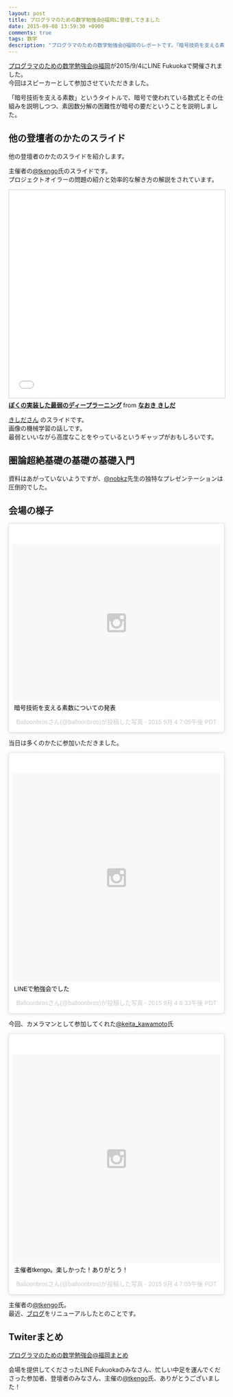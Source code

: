 ```yaml
---
layout: post
title: プログラマのための数学勉強会@福岡に登壇してきました
date: 2015-09-08 13:59:30 +0900
comments: true
tags: 数学
description: "プログラマのための数学勉強会@福岡のレポートです。「暗号技術を支える素数」というタイトルで、暗号で使われている数式とその仕組みを説明しつつ、素因数分解の困難性が暗号の要だということを説明しました。"
---
```


[プログラマのための数学勉強会@福岡](http://maths4pg-fuk.connpass.com/event/18609/)が2015/9/4にLINE Fukuokaで開催されました。  
今回はスピーカーとして参加させていただきました。

「暗号技術を支える素数」というタイトルで、暗号で使われている数式とその仕組みを説明しつつ、素因数分解の困難性が暗号の要だということを説明しました。

<script async class="speakerdeck-embed" data-id="7be23082cd194199a6a953ff394b1db4" data-ratio="1.33333333333333" src="//speakerdeck.com/assets/embed.js"></script>


## 他の登壇者のかたのスライド
他の登壇者のかたのスライドを紹介します。

<script async class="speakerdeck-embed" data-id="da59efa178f640c4aa60b95db1bbf2e5" data-ratio="1.33333333333333" src="//speakerdeck.com/assets/embed.js"></script>
主催者の[@tkengo](https://twitter.com/tkengo/)氏のスライドです。  
プロジェクトオイラーの問題の紹介と効率的な解き方の解説をされています。  

<iframe src="//www.slideshare.net/slideshow/embed_code/key/L9nfIoYOZSbQDe" width="595" height="485" frameborder="0" marginwidth="0" marginheight="0" scrolling="no" style="border:1px solid #CCC; border-width:1px; margin-bottom:5px; max-width: 100%;" allowfullscreen> </iframe> <div style="margin-bottom:5px"> <strong> <a href="//www.slideshare.net/nowokay/ss-52481509" title="ぼくの実装した最弱のディープラーニング" target="_blank">ぼくの実装した最弱のディープラーニング</a> </strong> from <strong><a href="//www.slideshare.net/nowokay" target="_blank">なおき きしだ</a></strong> </div>

[きしださん](https://twitter.com/kis) のスライドです。  
画像の機械学習の話しです。  
最弱といいながら高度なことをやっているというギャップがおもしろいです。


## 圏論超絶基礎の基礎の基礎入門
資料はあがっていないようですが、[@nobkz](https://twitter.com/nobkz)先生の独特なプレゼンテーションは圧倒的でした。

## 会場の様子

<blockquote class="instagram-media" data-instgrm-captioned data-instgrm-version="4" style=" background:#FFF; border:0; border-radius:3px; box-shadow:0 0 1px 0 rgba(0,0,0,0.5),0 1px 10px 0 rgba(0,0,0,0.15); margin: 1px; max-width:658px; padding:0; width:99.375%; width:-webkit-calc(100% - 2px); width:calc(100% - 2px);"><div style="padding:8px;"> <div style=" background:#F8F8F8; line-height:0; margin-top:40px; padding:37.5% 0; text-align:center; width:100%;"> <div style=" background:url(data:image/png;base64,iVBORw0KGgoAAAANSUhEUgAAACwAAAAsCAMAAAApWqozAAAAGFBMVEUiIiI9PT0eHh4gIB4hIBkcHBwcHBwcHBydr+JQAAAACHRSTlMABA4YHyQsM5jtaMwAAADfSURBVDjL7ZVBEgMhCAQBAf//42xcNbpAqakcM0ftUmFAAIBE81IqBJdS3lS6zs3bIpB9WED3YYXFPmHRfT8sgyrCP1x8uEUxLMzNWElFOYCV6mHWWwMzdPEKHlhLw7NWJqkHc4uIZphavDzA2JPzUDsBZziNae2S6owH8xPmX8G7zzgKEOPUoYHvGz1TBCxMkd3kwNVbU0gKHkx+iZILf77IofhrY1nYFnB/lQPb79drWOyJVa/DAvg9B/rLB4cC+Nqgdz/TvBbBnr6GBReqn/nRmDgaQEej7WhonozjF+Y2I/fZou/qAAAAAElFTkSuQmCC); display:block; height:44px; margin:0 auto -44px; position:relative; top:-22px; width:44px;"></div></div> <p style=" margin:8px 0 0 0; padding:0 4px;"> <a href="https://instagram.com/p/7O0QBlBRCM/" style=" color:#000; font-family:Arial,sans-serif; font-size:14px; font-style:normal; font-weight:normal; line-height:17px; text-decoration:none; word-wrap:break-word;" target="_top">暗号技術を支える素数についての発表</a></p> <p style=" color:#c9c8cd; font-family:Arial,sans-serif; font-size:14px; line-height:17px; margin-bottom:0; margin-top:8px; overflow:hidden; padding:8px 0 7px; text-align:center; text-overflow:ellipsis; white-space:nowrap;">Balloonbrosさん(@balloonbros)が投稿した写真 - <time style=" font-family:Arial,sans-serif; font-size:14px; line-height:17px;" datetime="2015-09-05T02:05:13+00:00">2015 9月 4 7:05午後 PDT</time></p></div></blockquote>
<script async defer src="//platform.instagram.com/en_US/embeds.js"></script>

当日は多くのかたに参加いただきました。

<blockquote class="instagram-media" data-instgrm-captioned data-instgrm-version="4" style=" background:#FFF; border:0; border-radius:3px; box-shadow:0 0 1px 0 rgba(0,0,0,0.5),0 1px 10px 0 rgba(0,0,0,0.15); margin: 1px; max-width:658px; padding:0; width:99.375%; width:-webkit-calc(100% - 2px); width:calc(100% - 2px);"><div style="padding:8px;"> <div style=" background:#F8F8F8; line-height:0; margin-top:40px; padding:50.0% 0; text-align:center; width:100%;"> <div style=" background:url(data:image/png;base64,iVBORw0KGgoAAAANSUhEUgAAACwAAAAsCAMAAAApWqozAAAAGFBMVEUiIiI9PT0eHh4gIB4hIBkcHBwcHBwcHBydr+JQAAAACHRSTlMABA4YHyQsM5jtaMwAAADfSURBVDjL7ZVBEgMhCAQBAf//42xcNbpAqakcM0ftUmFAAIBE81IqBJdS3lS6zs3bIpB9WED3YYXFPmHRfT8sgyrCP1x8uEUxLMzNWElFOYCV6mHWWwMzdPEKHlhLw7NWJqkHc4uIZphavDzA2JPzUDsBZziNae2S6owH8xPmX8G7zzgKEOPUoYHvGz1TBCxMkd3kwNVbU0gKHkx+iZILf77IofhrY1nYFnB/lQPb79drWOyJVa/DAvg9B/rLB4cC+Nqgdz/TvBbBnr6GBReqn/nRmDgaQEej7WhonozjF+Y2I/fZou/qAAAAAElFTkSuQmCC); display:block; height:44px; margin:0 auto -44px; position:relative; top:-22px; width:44px;"></div></div> <p style=" margin:8px 0 0 0; padding:0 4px;"> <a href="https://instagram.com/p/7OwlBthRMJ/" style=" color:#000; font-family:Arial,sans-serif; font-size:14px; font-style:normal; font-weight:normal; line-height:17px; text-decoration:none; word-wrap:break-word;" target="_top">LINEで勉強会でした</a></p> <p style=" color:#c9c8cd; font-family:Arial,sans-serif; font-size:14px; line-height:17px; margin-bottom:0; margin-top:8px; overflow:hidden; padding:8px 0 7px; text-align:center; text-overflow:ellipsis; white-space:nowrap;">Balloonbrosさん(@balloonbros)が投稿した写真 - <time style=" font-family:Arial,sans-serif; font-size:14px; line-height:17px;" datetime="2015-09-05T01:33:08+00:00">2015 9月 4 6:33午後 PDT</time></p></div></blockquote>
<script async defer src="//platform.instagram.com/en_US/embeds.js"></script>

今回、カメラマンとして参加してくれた[@keita_kawamoto](https://twitter.com/keita_kawamoto)氏

<blockquote class="instagram-media" data-instgrm-captioned data-instgrm-version="4" style=" background:#FFF; border:0; border-radius:3px; box-shadow:0 0 1px 0 rgba(0,0,0,0.5),0 1px 10px 0 rgba(0,0,0,0.15); margin: 1px; max-width:658px; padding:0; width:99.375%; width:-webkit-calc(100% - 2px); width:calc(100% - 2px);"><div style="padding:8px;"> <div style=" background:#F8F8F8; line-height:0; margin-top:40px; padding:50.0% 0; text-align:center; width:100%;"> <div style=" background:url(data:image/png;base64,iVBORw0KGgoAAAANSUhEUgAAACwAAAAsCAMAAAApWqozAAAAGFBMVEUiIiI9PT0eHh4gIB4hIBkcHBwcHBwcHBydr+JQAAAACHRSTlMABA4YHyQsM5jtaMwAAADfSURBVDjL7ZVBEgMhCAQBAf//42xcNbpAqakcM0ftUmFAAIBE81IqBJdS3lS6zs3bIpB9WED3YYXFPmHRfT8sgyrCP1x8uEUxLMzNWElFOYCV6mHWWwMzdPEKHlhLw7NWJqkHc4uIZphavDzA2JPzUDsBZziNae2S6owH8xPmX8G7zzgKEOPUoYHvGz1TBCxMkd3kwNVbU0gKHkx+iZILf77IofhrY1nYFnB/lQPb79drWOyJVa/DAvg9B/rLB4cC+Nqgdz/TvBbBnr6GBReqn/nRmDgaQEej7WhonozjF+Y2I/fZou/qAAAAAElFTkSuQmCC); display:block; height:44px; margin:0 auto -44px; position:relative; top:-22px; width:44px;"></div></div> <p style=" margin:8px 0 0 0; padding:0 4px;"> <a href="https://instagram.com/p/7O0VaohRCW/" style=" color:#000; font-family:Arial,sans-serif; font-size:14px; font-style:normal; font-weight:normal; line-height:17px; text-decoration:none; word-wrap:break-word;" target="_top">主催者tkengo。楽しかった！ありがとう！</a></p> <p style=" color:#c9c8cd; font-family:Arial,sans-serif; font-size:14px; line-height:17px; margin-bottom:0; margin-top:8px; overflow:hidden; padding:8px 0 7px; text-align:center; text-overflow:ellipsis; white-space:nowrap;">Balloonbrosさん(@balloonbros)が投稿した写真 - <time style=" font-family:Arial,sans-serif; font-size:14px; line-height:17px;" datetime="2015-09-05T02:05:57+00:00">2015 9月 4 7:05午後 PDT</time></p></div></blockquote>
<script async defer src="//platform.instagram.com/en_US/embeds.js"></script>

主催者の[@tkengo](https://twitter.com/tkengo/)氏。  
最近、[ブログ](http://tkengo.github.io/)をリニューアルしたとのことです。

## Twiterまとめ
[プログラマのための数学勉強会@福岡まとめ](http://togetter.com/li/870605)

会場を提供してくださったLINE Fukuokaのみなさん、忙しい中足を運んでくださった参加者、登壇者のみなさん、主催の[@tkengo](https://twitter.com/tkengo/)氏、ありがとうございました！
